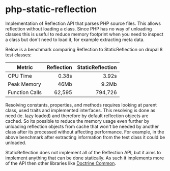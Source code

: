 # php-static-reflection
Implementation of Reflection API that parses PHP source files. This allows reflection without loading a class.
Since PHP has no way of unloading classes this is useful to reduce memory footprint when you need to inspect
a class but don't need to load it, for example extracting meta data.

Below is a benchmark comparing Reflection to StaticReflection on drupal 8 test classes:

| Metric         | Reflection | StaticReflection |
| -------------- | ---------: | ---------------: |
| CPU Time       | 0.38s      | 3.92s            |
| Peak Memory    | 46Mb       | 9.2Mb            |
| Function Calls | 62,595     | 794,726          |

Resolving constants, properties, and methods requires looking at parent class, used traits and implemented interfaces.
This resolving is done as need (ie. lazy loaded) and therefore by default reflection objects are cached. So its
possible to reduce the memory usage even further by unloading reflection objects from cache that won't be needed by
another class after its processed without affecting performance. For example, in the above benchmark after extracting
information from the test class it could be unloaded.

StaticReflection does not implement all of the Reflection API, but it aims to implement anything that can be done
statically. As such it implements more of the API then other libraries like
[Doctrine Common](https://github.com/doctrine/common/tree/master/lib/Doctrine/Common/Reflection).
